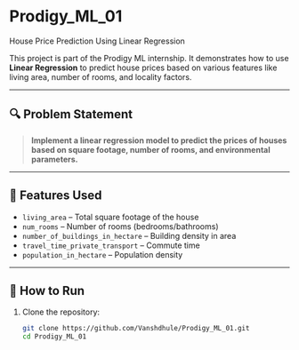 # Prodigy_ML_01
House Price Prediction Using Linear Regression

This project is part of the Prodigy ML internship. It demonstrates how to use **Linear Regression** to predict house prices based on various features like living area, number of rooms, and locality factors.

---

## 🔍 Problem Statement

> **Implement a linear regression model to predict the prices of houses based on square footage, number of rooms, and environmental parameters.**

---

## 🧠 Features Used

- `living_area` – Total square footage of the house
- `num_rooms` – Number of rooms (bedrooms/bathrooms)
- `number_of_buildings_in_hectare` – Building density in area
- `travel_time_private_transport` – Commute time
- `population_in_hectare` – Population density

---

## 🚀 How to Run

1. Clone the repository:
   ```bash
   git clone https://github.com/Vanshdhule/Prodigy_ML_01.git
   cd Prodigy_ML_01
